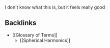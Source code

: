 I don't know what this is, but it feels really good
## Backlinks
* [[Glossary of Terms]]
	* [[Spherical Harmonics]]

